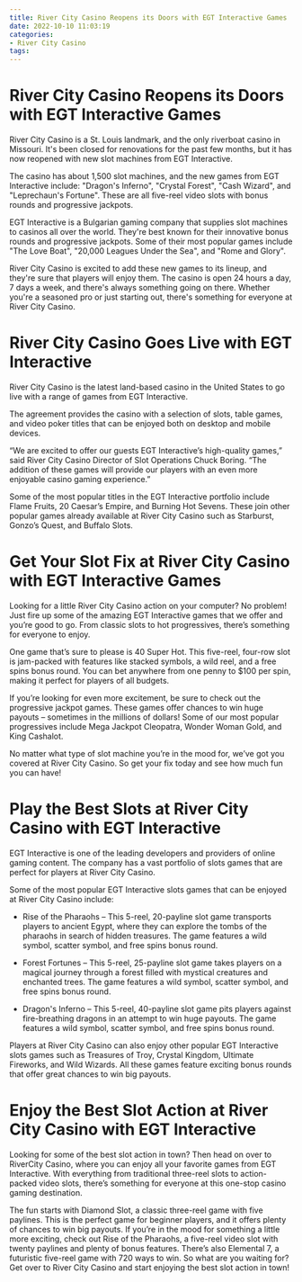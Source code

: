 ```yaml
---
title: River City Casino Reopens its Doors with EGT Interactive Games
date: 2022-10-10 11:03:19
categories:
- River City Casino
tags:
---
```



#  River City Casino Reopens its Doors with EGT Interactive Games

River City Casino is a St. Louis landmark, and the only riverboat casino in Missouri. It's been closed for renovations for the past few months, but it has now reopened with new slot machines from EGT Interactive.

The casino has about 1,500 slot machines, and the new games from EGT Interactive include: "Dragon's Inferno", "Crystal Forest", "Cash Wizard", and "Leprechaun's Fortune". These are all five-reel video slots with bonus rounds and progressive jackpots.

EGT Interactive is a Bulgarian gaming company that supplies slot machines to casinos all over the world. They're best known for their innovative bonus rounds and progressive jackpots. Some of their most popular games include "The Love Boat", "20,000 Leagues Under the Sea", and "Rome and Glory".

 River City Casino is excited to add these new games to its lineup, and they're sure that players will enjoy them. The casino is open 24 hours a day, 7 days a week, and there's always something going on there. Whether you're a seasoned pro or just starting out, there's something for everyone at River City Casino.

#  River City Casino Goes Live with EGT Interactive

River City Casino is the latest land-based casino in the United States to go live with a range of games from EGT Interactive.

The agreement provides the casino with a selection of slots, table games, and video poker titles that can be enjoyed both on desktop and mobile devices.

“We are excited to offer our guests EGT Interactive’s high-quality games,” said River City Casino Director of Slot Operations Chuck Boring. “The addition of these games will provide our players with an even more enjoyable casino gaming experience.”

Some of the most popular titles in the EGT Interactive portfolio include Flame Fruits, 20 Caesar’s Empire, and Burning Hot Sevens. These join other popular games already available at River City Casino such as Starburst, Gonzo’s Quest, and Buffalo Slots.

#  Get Your Slot Fix at River City Casino with EGT Interactive Games

Looking for a little River City Casino action on your computer? No problem! Just fire up some of the amazing EGT Interactive games that we offer and you’re good to go. From classic slots to hot progressives, there’s something for everyone to enjoy.

One game that’s sure to please is 40 Super Hot. This five-reel, four-row slot is jam-packed with features like stacked symbols, a wild reel, and a free spins bonus round. You can bet anywhere from one penny to $100 per spin, making it perfect for players of all budgets.

If you’re looking for even more excitement, be sure to check out the progressive jackpot games. These games offer chances to win huge payouts – sometimes in the millions of dollars! Some of our most popular progressives include Mega Jackpot Cleopatra, Wonder Woman Gold, and King Cashalot.

No matter what type of slot machine you’re in the mood for, we’ve got you covered at River City Casino. So get your fix today and see how much fun you can have!

#  Play the Best Slots at River City Casino with EGT Interactive

EGT Interactive is one of the leading developers and providers of online gaming content. The company has a vast portfolio of slots games that are perfect for players at River City Casino.

Some of the most popular EGT Interactive slots games that can be enjoyed at River City Casino include:

* Rise of the Pharaohs – This 5-reel, 20-payline slot game transports players to ancient Egypt, where they can explore the tombs of the pharaohs in search of hidden treasures. The game features a wild symbol, scatter symbol, and free spins bonus round.

* Forest Fortunes – This 5-reel, 25-payline slot game takes players on a magical journey through a forest filled with mystical creatures and enchanted trees. The game features a wild symbol, scatter symbol, and free spins bonus round.

* Dragon's Inferno – This 5-reel, 40-payline slot game pits players against fire-breathing dragons in an attempt to win huge payouts. The game features a wild symbol, scatter symbol, and free spins bonus round.

Players at River City Casino can also enjoy other popular EGT Interactive slots games such as Treasures of Troy, Crystal Kingdom, Ultimate Fireworks, and Wild Wizards. All these games feature exciting bonus rounds that offer great chances to win big payouts.

#  Enjoy the Best Slot Action at River City Casino with EGT Interactive

Looking for some of the best slot action in town? Then head on over to RiverCity Casino, where you can enjoy all your favorite games from EGT Interactive. With everything from traditional three-reel slots to action-packed video slots, there’s something for everyone at this one-stop casino gaming destination.

The fun starts with Diamond Slot, a classic three-reel game with five paylines. This is the perfect game for beginner players, and it offers plenty of chances to win big payouts. If you’re in the mood for something a little more exciting, check out Rise of the Pharaohs, a five-reel video slot with twenty paylines and plenty of bonus features. There’s also Elemental 7, a futuristic five-reel game with 720 ways to win. So what are you waiting for? Get over to River City Casino and start enjoying the best slot action in town!